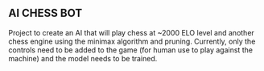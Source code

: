 AI CHESS BOT
--------------------
Project to create an AI that will play chess at ~2000 ELO level and another chess engine using the minimax algorithm and pruning.
Currently, only the controls need to be added to the game (for human use to play against the machine) and the model needs to be trained.
